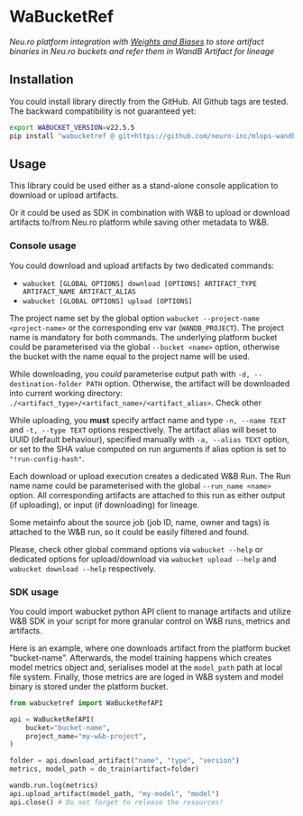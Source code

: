 # WaBucketRef

_Neu.ro platform integration with [Weights and Biases](https://wandb.ai/site) to store artifact binaries in Neu.ro buckets and refer them in WandB Artifact for lineage_

## Installation
You could install library directly from the GitHub.
All Github tags are tested. The backward compatibility is not guaranteed yet:

```bash
export WABUCKET_VERSION=v22.5.5
pip install "wabucketref @ git+https://github.com/neuro-inc/mlops-wandb-bucket-ref.git@$WABUCKET_VERSION"
```

## Usage
This library could be used either as a stand-alone console application to download or upload artifacts.

Or it could be used as SDK in combination with W&B to upload or download artifacts to/from Neu.ro platform while saving other metadata to W&B.

### Console usage
You could download and upload artifacts by two dedicated commands:
- `wabucket [GLOBAL OPTIONS] download [OPTIONS] ARTIFACT_TYPE ARTIFACT_NAME ARTIFACT_ALIAS`
- `wabucket [GLOBAL OPTIONS] upload [OPTIONS]`

The project name set by the global option `wabucket --project-name <project-name>` or the corresponding env var (`WANDB_PROJECT`). The project name is mandatory for both commands. The underlying platform bucket could be parameterised via the global `--bucket <name>` option, otherwise the bucket with the name equal to the project name will be used.

While downloading, you *could* parameterise output path with `-d, --destination-folder PATH` option. Otherwise, the artifact will be downloaded into current working directory: `./<artifact_type>/<artifact_name>/<artifact_alias>`. Check other

While uploading, you **must** specify artfact name and type `-n, --name TEXT` and `-t, --type TEXT` options respectively. The artifact alias will beset to UUID (default behaviour), specified manually with `-a, --alias TEXT` option, or set to the SHA value computed on run arguments if alias option is set to `"!run-config-hash"`.

Each download or upload execution creates a dedicated W&B Run. The Run name name could be parameterised with the global `--run_name <name>` option. All corresponding artifacts are attached to this run as either output (if uploading), or input (if downloading) for lineage.

Some metainfo about the source job (job ID, name, owner and tags) is attached to the W&B run, so it could be easily filtered and found.

Please, check other global command options via `wabucket --help` or dedicated options for upload/download via `wabucket upload --help` and `wabucket download --help` respectively.

### SDK usage
You could import wabucket python API client to manage artifacts and utilize W&B SDK in your script for more granular control on W&B runs, metrics and artifacts.

Here is an example, where one downloads artifact from the platform bucket "bucket-name". Afterwards, the model training happens which creates model metrics object and, serialises model at the `model_path` path at local file system.
Finally, those metrics are are loged in W&B system and model binary is stored under the platform bucket.

```python
from wabucketref import WaBucketRefAPI

api = WaBucketRefAPI(
    bucket="bucket-name",
    project_name="my-w&b-project",
)

folder = api.download_artifact("name", "type", "version")
metrics, model_path = do_train(artifact=folder)

wandb.run.log(metrics)
api.upload_artifact(model_path, "my-model", "model")
api.close() # Do not forget to release the resources!
```
